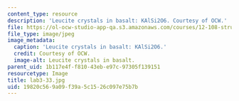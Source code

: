 ```yaml
---
content_type: resource
description: 'Leucite crystals in basalt: KAlSi2O6. Courtesy of OCW.'
file: https://ol-ocw-studio-app-qa.s3.amazonaws.com/courses/12-108-structure-of-earth-materials-fall-2004/19820c569a09f39a5c1526c097e75b7b_lab3-33.jpg
file_type: image/jpeg
image_metadata:
  caption: 'Leucite crystals in basalt: KAlSi2O6.'
  credit: Courtesy of OCW.
  image-alt: Leucite crystals in basalt.
parent_uid: 1b117e4f-f810-43eb-e97c-97305f139151
resourcetype: Image
title: lab3-33.jpg
uid: 19820c56-9a09-f39a-5c15-26c097e75b7b
---
```

